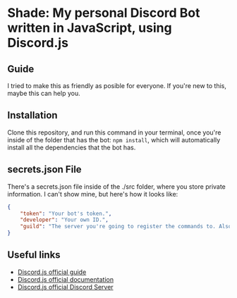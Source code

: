 # Shade: My personal Discord Bot written in JavaScript, using Discord.js

## Guide
I tried to make this as friendly as posible for everyone. If you're new to this, maybe this can help you.

## Installation
Clone this repository, and run this command in your terminal, once you're inside of the folder that has the bot: `npm install`, which will automatically install all the dependencies that the bot has.

## secrets.json File
There's a secrets.json file inside of the ./src folder, where you store private information. I can't show mine, but here's how it looks like:
```json
{
    "token": "Your bot's token.",
    "developer": "Your own ID.",
    "guild": "The server you're going to register the commands to. Also referred as 'Development Server.'"
}
```

## Useful links
- [Discord.js official guide](https://discordjs.guide/#before-you-begin)
- [Discord.js official documentation](https://discord.js.org/#/docs/discord.js/stable/general/welcome)
- [Discord.js official Discord Server](https://discord.gg/djs)